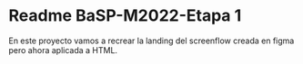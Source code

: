 # Readme BaSP-M2022-Etapa 1
En este proyecto vamos a recrear la landing del screenflow creada en figma pero ahora aplicada a HTML.
```